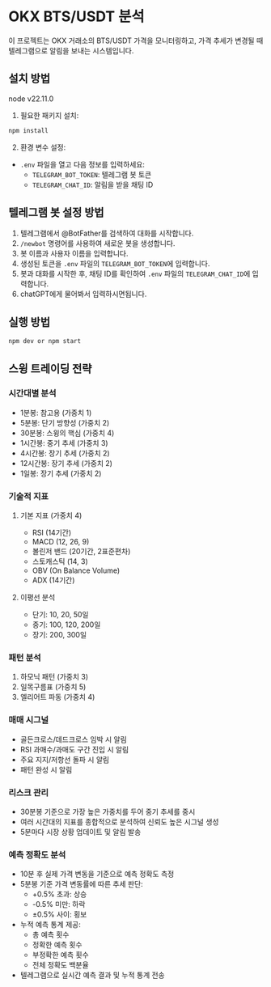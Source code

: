# OKX BTS/USDT 분석

이 프로젝트는 OKX 거래소의 BTS/USDT 가격을 모니터링하고, 가격 추세가 변경될 때 텔레그램으로 알림을 보내는 시스템입니다.

## 설치 방법

node v22.11.0

1. 필요한 패키지 설치:

```bash
npm install
```

2. 환경 변수 설정:

- `.env` 파일을 열고 다음 정보를 입력하세요:
  - `TELEGRAM_BOT_TOKEN`: 텔레그램 봇 토큰
  - `TELEGRAM_CHAT_ID`: 알림을 받을 채팅 ID

## 텔레그램 봇 설정 방법

1. 텔레그램에서 @BotFather를 검색하여 대화를 시작합니다.
2. `/newbot` 명령어를 사용하여 새로운 봇을 생성합니다.
3. 봇 이름과 사용자 이름을 입력합니다.
4. 생성된 토큰을 `.env` 파일의 `TELEGRAM_BOT_TOKEN`에 입력합니다.
5. 봇과 대화를 시작한 후, 채팅 ID를 확인하여 `.env` 파일의 `TELEGRAM_CHAT_ID`에 입력합니다.
6. chatGPT에게 물어봐서 입력하시면됩니다.

## 실행 방법

```bash
npm dev or npm start
```

## 스윙 트레이딩 전략

### 시간대별 분석

- 1분봉: 참고용 (가중치 1)
- 5분봉: 단기 방향성 (가중치 2)
- 30분봉: 스윙의 핵심 (가중치 4)
- 1시간봉: 중기 추세 (가중치 3)
- 4시간봉: 장기 추세 (가중치 2)
- 12시간봉: 장기 추세 (가중치 2)
- 1일봉: 장기 추세 (가중치 2)

### 기술적 지표

1. 기본 지표 (가중치 4)

   - RSI (14기간)
   - MACD (12, 26, 9)
   - 볼린저 밴드 (20기간, 2표준편차)
   - 스토캐스틱 (14, 3)
   - OBV (On Balance Volume)
   - ADX (14기간)

2. 이평선 분석
   - 단기: 10, 20, 50일
   - 중기: 100, 120, 200일
   - 장기: 200, 300일

### 패턴 분석

1. 하모닉 패턴 (가중치 3)
2. 일목구름표 (가중치 5)
3. 엘리어트 파동 (가중치 4)

### 매매 시그널

- 골든크로스/데드크로스 임박 시 알림
- RSI 과매수/과매도 구간 진입 시 알림
- 주요 지지/저항선 돌파 시 알림
- 패턴 완성 시 알림

### 리스크 관리

- 30분봉 기준으로 가장 높은 가중치를 두어 중기 추세를 중시
- 여러 시간대의 지표를 종합적으로 분석하여 신뢰도 높은 시그널 생성
- 5분마다 시장 상황 업데이트 및 알림 발송

### 예측 정확도 분석
- 10분 후 실제 가격 변동을 기준으로 예측 정확도 측정
- 5분봉 기준 가격 변동률에 따른 추세 판단:
  - +0.5% 초과: 상승
  - -0.5% 미만: 하락
  - ±0.5% 사이: 횡보
- 누적 예측 통계 제공:
  - 총 예측 횟수
  - 정확한 예측 횟수
  - 부정확한 예측 횟수
  - 전체 정확도 백분율
- 텔레그램으로 실시간 예측 결과 및 누적 통계 전송
